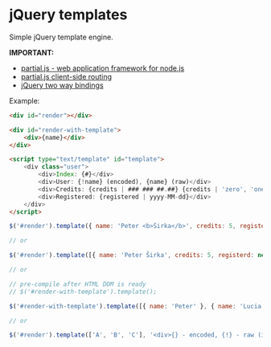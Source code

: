 # jQuery templates

Simple jQuery template engine.

__IMPORTANT:__

- [partial.js - web application framework for node.js](https://github.com/petersirka/partial.js)
- [partial.js client-side routing](https://github.com/petersirka/partial.js-clientside)
- [jQuery two way bindings](https://github.com/petersirka/jquery.bindings)

Example:

```html
<div id="render"></div>

<div id="render-with-template">
	<div>{name}</div>
</div>

<script type="text/template" id="template">
	<div class="user">
		<div>Index: {#}</div>
		<div>User: {!name} (encoded), {name} (raw)</div>
		<div>Credits: {credits | ### ### ##.##} {credits | 'zero', 'one', 'two-three-four', 'other'}</div>
		<div>Registered: {registered | yyyy-MM-dd}</div>
	</div>
</script>
```

```js
$('#render').template({ name: 'Peter <b>Širka</b>', credits: 5, registerd: new Date() }, '#template');

// or

$('#render').template([{ name: 'Peter Širka', credits: 5, registerd: new Date() }, { name: 'Lucia Širková', credits: 1230.34, registerd: new Date() }], '#template');

// or

// pre-compile after HTML DOM is ready
// $('#render-with-template').template();

$('#render-with-template').template([{ name: 'Peter' }, { name: 'Lucia' }, { name: 'Ivo' }, { name: 'Sonia' }]);

// or

$('#render').template(['A', 'B', 'C'], '<div>{} - encoded, {!} - raw (index: {#})</div>');
```